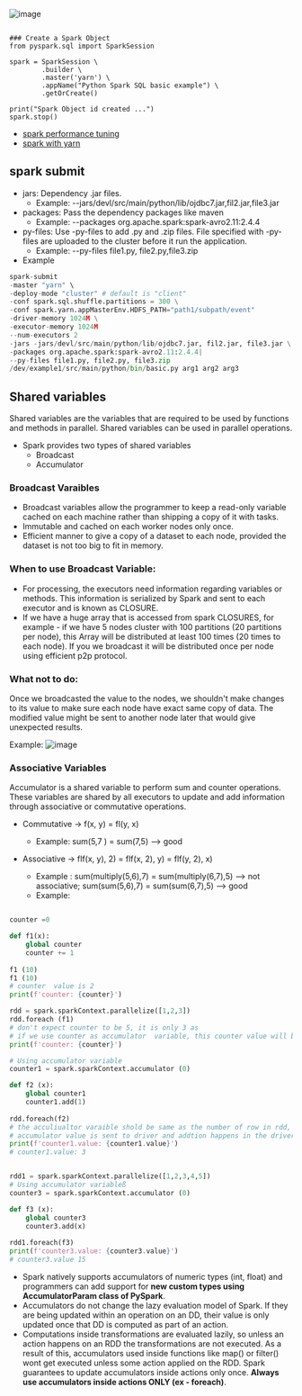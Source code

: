 ![image](https://user-images.githubusercontent.com/52529498/200199041-c5913dfc-3694-4778-a0fb-53011506a4a0.png)
```

### Create a Spark Object
from pyspark.sql import SparkSession

spark = SparkSession \
        .builder \
        .master('yarn') \
        .appName("Python Spark SQL basic example") \
        .getOrCreate()

print("Spark Object id created ...")
spark.stop()
```
- [spark performance tuning](https://spark.apache.org/docs/latest/sql-performance-tuning.html)
- [spark with yarn](https://spark.apache.org/docs/latest/running-on-yarn.html#confiquration)


## spark submit

- jars: Dependency .jar files.
  - Example: --jars/devl/src/main/python/lib/ojdbc7.jar,fil2.jar,file3.jar
- packages: Pass the dependency packages like maven
  - Example: --packages org.apache.spark:spark-avro2.11:2.4.4
- py-files: Use -py-files to add .py and .zip files. File specified with -py-files are uploaded to the cluster before it
run the application.
  - Example: --py-files file1.py, file2.py,file3.zip
- Example
```python
spark-submit
-master "yarn" \
-deploy-mode "cluster" # default is "client"
-conf spark.sql.shuffle.partitions = 300 \
-conf spark.yarn.appMasterEnv.HDFS_PATH="path1/subpath/event"
-driver-memory 1024M \
-executor-memory 1024M
--num-executors 2
-jars -jars/devl/src/main/python/lib/ojdbc7.jar, fil2.jar, file3.jar \
-packages org.apache.spark:spark-avro2.11:2.4.4|
--py-files file1.py, file2.py, file3.zip
/dev/example1/src/main/python/bin/basic.py arg1 arg2 arg3
```

## Shared variables
Shared variables are the variables that are required to be used by functions and methods in parallel.
Shared variables can be used in parallel operations.
- Spark provides two types of shared variables
  - Broadcast
  - Accumulator

### Broadcast Varaibles
- Broadcast variables allow the programmer to keep a read-only variable cached on each machine rather than
shipping a copy of it with tasks.
- Immutable and cached on each worker nodes only once.
- Efficient manner to give a copy of a dataset to each node, provided the dataset is not too big to fit in memory.
### When to use Broadcast Variable:
- For processing, the executors need information regarding variables or methods. This information is serialized by Spark and
sent to each executor and is known as CLOSURE.
- If we have a huge array that is accessed from spark CLOSURES, for example - if we have 5 nodes cluster with 100 partitions
(20 partitions per node), this Array will be distributed at least 100 times (20 times to each node). If you we broadcast
it will be distributed once per node using efficient p2p protocol.

### What not to do:
Once we broadcasted the value to the nodes, we shouldn't make changes to its value to make sure each node have
exact same copy of data. The modified value might be sent to another node later that would give unexpected results.

Example:
![image](https://user-images.githubusercontent.com/52529498/200213323-60dbd85e-4eba-414a-a306-6d112c1db369.png)


### Associative Variables
Accumulator is a shared variable to perform sum and counter operations.
These variables are shared by all executors to update and add information through associative or commutative
operations.

- Commutative -> f(x, y) = fl(y, x)
  - Example: sum(5,7 ) = sum(7,5) --> good
  
- Associative -> flf(x, y), 2) = flf(x, 2), y) = flf(y, 2), x)
  - Example : sum(multiply(5,6),7) = sum(multiply(6,7),5) --> not associative;
    sum(sum(5,6),7) = sum(sum(6,7),5) --> good
  - Example:
```python

counter =0

def f1(x):
    global counter
    counter += 1
    
f1 (10)
f1 (10)
# counter  value is 2
print(f'counter: {counter}')

rdd = spark.sparkContext.parallelize([1,2,3])
rdd.foreach (f1)
# don't expect counter to be 5, it is only 3 as 
# if we use counter as accumulator  variable, this counter value will be sent to driver and will add up to 5
print(f'counter: {counter}')

# Using accumulator variable
counter1 = spark.sparkContext.accumulator (0)

def f2 (x):
    global counter1
    counter1.add(1)
    
rdd.foreach(f2)
# the acculiualtor varaible shold be same as the number of row in rdd, which is 3
# accumulator value is sent to driver and addtion happens in the driver
print(f'counter1.value: {counter1.value}')
# counter1.value: 3


rdd1 = spark.sparkContext.parallelize([1,2,3,4,5])
# Using accumulator variableß
counter3 = spark.sparkContext.accumulator (0)

def f3 (x):
    global counter3
    counter3.add(x)
    
rdd1.foreach(f3)    
print(f'counter3.value: {counter3.value}')
# counter3.value 15
```

- Spark natively supports accumulators of numeric types (int, float) and programmers can add support for **new custom types using
AccumulatorParam class of PySpark**.
- Accumulators do not change the lazy evaluation model of Spark. If they are being updated within an operation on an DD, their value
is only updated once that DD is computed as part of an action.
- Computations inside transformations are evaluated lazily, so unless an action happens on an RDD the transformations are not
executed. As a result of this, accumulators used inside functions like map() or filter() wont get executed unless some action applied
on the RDD. Spark guarantees to update accumulators inside actions only once. **Always use accumulators inside actions ONLY (ex - foreach)**.

